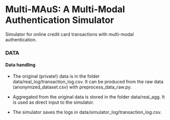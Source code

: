 # Multi-MAuS: A Multi-Modal Authentication Simulator

Simulator for online credit card transactions with multi-modal authentication.


### DATA

#### Data handling

- The original (private!) data is in  the folder data/real_log/transaction_log.csv. It can be produced from the raw data (anonymized_dataset.csv) with preprocess_data_raw.py.

- Aggregated from the original data is stored in the folder data/real_agg. It is used as direct input to the simulator.

- The simulator saves the logs in data/simulator_log/transaction_log.csv.

